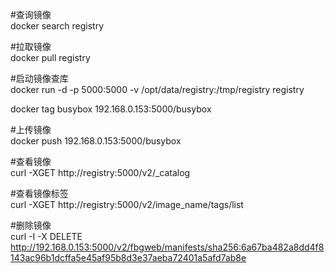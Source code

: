 #查询镜像  
docker search registry

#拉取镜像  
docker pull registry

#启动镜像查库  
docker run -d -p 5000:5000 -v /opt/data/registry:/tmp/registry registry


docker tag busybox 192.168.0.153:5000/busybox

#上传镜像  
docker push 192.168.0.153:5000/busybox  

#查看镜像  
curl -XGET http://registry:5000/v2/_catalog

#查看镜像标签  
curl -XGET http://registry:5000/v2/image_name/tags/list  

#删除镜像  
curl -I -X DELETE http://192.168.0.153:5000/v2/fbgweb/manifests/sha256:6a67ba482a8dd4f8143ac96b1dcffa5e45af95b8d3e37aeba72401a5afd7ab8e  